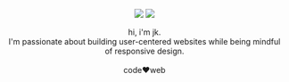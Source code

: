 <p align="center">
    <a href="https://www.linkedin.com/in/jk-/"><img src="https://img.shields.io/badge/LinkedIn-jk---%230A66C2?style=for-the-badge&logo=LinkedIn" /></a>
    <a href="https://twitter.com/jki_dev"><img src="https://img.shields.io/badge/Twitter-jki__dev-%231DA1F2?style=for-the-badge&logo=twitter" /></a>
</p>
<p align="center">
  hi, i'm jk.
   <br>
  I'm passionate about building user-centered websites while being mindful of responsive design.
   <br>
   <br>
  code❤web
</p>
  
<!--
**jk-i/jk-i** is a ✨ _special_ ✨ repository because its `README.md` (this file) appears on your GitHub profile.

Here are some ideas to get you started:

- 🔭 I’m currently working on ...
- 🌱 I’m currently learning ...
- 👯 I’m looking to collaborate on ...
- 🤔 I’m looking for help with ...
- 💬 Ask me about ...
- 📫 How to reach me: ...
- 😄 Pronouns: ...
- ⚡ Fun fact: ...
-->
